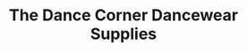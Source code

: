 ---
title: "The Dance Corner Dancewear Supplies"
url: /stroudsburg/the-dance-corner-dancewear-supplies/
shop: shop
---